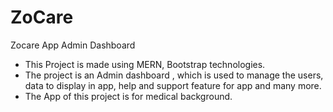 # ZoCare
Zocare App Admin Dashboard

- This Project is made using MERN, Bootstrap technologies.
- The project is an Admin dashboard , which is used to manage the users, data to display in app, help and support feature for app and many more.
- The App of this project is for medical background.
